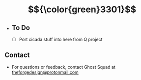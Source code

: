 # $${\color{green}3301}$$

- ## To Do
  - [ ] Port cicada stuff into here from Q project

## Contact
- For questions or feedback, contact Ghost Squad at theforgedesign@protonmail.com
